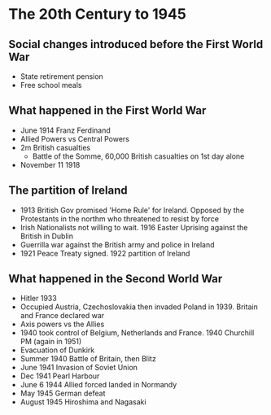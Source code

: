 # The 20th Century to 1945

## Social changes introduced before the First World War

* State retirement pension
* Free school meals

## What happened in the First World War

* June 1914 Franz Ferdinand
* Allied Powers vs Central Powers
* 2m British casualties
  * Battle of the Somme, 60,000 British casualties on 1st day alone
* November 11 1918

## The partition of Ireland

* 1913 British Gov promised 'Home Rule' for Ireland. Opposed by the Protestants in the northm who threatened to resist by force
* Irish Nationalists not willing to wait. 1916 Easter Uprising against the British in Dublin
* Guerrilla war against the British army and police in Ireland
* 1921 Peace Treaty signed. 1922 partition of Ireland

## What happened in the Second World War

* Hitler 1933
* Occupied Austria, Czechoslovakia then invaded Poland in 1939. Britain and France declared war
* Axis powers vs the Allies
* 1940 took control of Belgium, Netherlands and France. 1940 Churchill PM (again in 1951)
* Evacuation of Dunkirk
* Summer 1940 Battle of Britain, then Blitz
* June 1941 Invasion of Soviet Union
* Dec 1941 Pearl Harbour
* June 6 1944 Allied forced landed in Normandy
* May 1945 German defeat
* August 1945 Hiroshima and Nagasaki